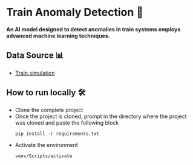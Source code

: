 # Train Anomaly Detection 🚅
#### An AI model designed to detect anomalies in train systems employs advanced machine learning techniques.

## Data Source 📊
- [Train simulation](https://www.kaggle.com/) 

## How to run locally 🛠️
- Clone the complete project 
- Once the project is cloned, prompt in the directory where the project was cloned and paste the following block
  ```
  pip install -r requirements.txt
  ```
- Activate the environment
  ```
  venv/Scripts/activate
  ```